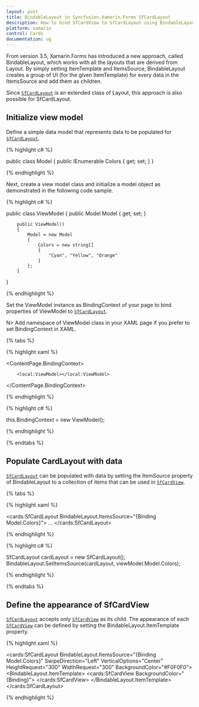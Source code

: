 ```yaml
---
layout: post
title: BindableLayout in Syncfusion.Xamarin.Forms SfCardLayout
description: How to bind SfCardView to SfCardLayout using BindableLayout
platform: xamarin
control: Cards
documentation: ug
---
```


From version 3.5, Xamarin.Forms has introduced a new approach, called BindableLayout, which works with all the layouts that are derived from Layout<T>. By simply setting ItemTemplate and ItemsSource, BindableLayout creates a group of UI (for the given ItemTemplate) for every data in the ItemsSource and add them as children.

Since [`SfCardLayout`](https://help.syncfusion.com/cr/xamarin/Syncfusion.Cards.XForms~Syncfusion.XForms.Cards.SfCardLayout.html) is an extended class of Layout<T>, this approach is also possible for SfCardLayout.

## Initialize view model

Define a simple data model that represents data to be populated for [`SfCardLayout`](https://help.syncfusion.com/cr/xamarin/Syncfusion.Cards.XForms~Syncfusion.XForms.Cards.SfCardLayout.html).

{% highlight c# %}

public class Model
{
   public IEnumerable<string> Colors { get; set; }
}

{% endhighlight %} 

Next, create a view model class and initialize a model object as demonstrated in the following code sample.

{% highlight c# %}

public class ViewModel 
{
        public Model Model { get; set; }

        public ViewModel()
        {
            Model = new Model
            {
                Colors = new string[]
                {
                    "Cyan", "Yellow", "Orange"
                }
            };
        }
 }

{% endhighlight %} 

Set the ViewModel instance as BindingContext of your page to bind properties of ViewModel to [`SfCardLayout`](https://help.syncfusion.com/cr/xamarin/Syncfusion.Cards.XForms~Syncfusion.XForms.Cards.SfCardLayout.html). 

N> Add namespace of ViewModel class in your XAML page if you prefer to set BindingContext in XAML. 

{% tabs %} 

{% highlight xaml %}

<ContentPage.BindingContext>

        <local:ViewModel></local:ViewModel>

</ContentPage.BindingContext>

{% endhighlight %}

{% highlight c# %}

this.BindingContext = new ViewModel();      

{% endhighlight %}

{% endtabs %}

## Populate CardLayout with data

[`SfCardLayout`](https://help.syncfusion.com/cr/xamarin/Syncfusion.Cards.XForms~Syncfusion.XForms.Cards.SfCardLayout.html) can be populated with data by setting the ItemSource property of BindableLayout to a collection of items that can be used in [`SfCardView`](https://help.syncfusion.com/cr/cref_files/xamarin/Syncfusion.Cards.XForms~Syncfusion.XForms.Cards.SfCardView.html).

{% tabs %} 

{% highlight xaml %}

<cards:SfCardLayout BindableLayout.ItemsSource="{Binding Model.Colors}">
…
</cards:SfCardLayout>

{% endhighlight %}

{% highlight c# %}

SfCardLayout cardLayout = new SfCardLayout();
BindableLayout.SetItemsSource(cardLayout, viewModel.Model.Colors);

{% endhighlight %}

{% endtabs %}

## Define the appearance of SfCardView

[`SfCardLayout`](https://help.syncfusion.com/cr/xamarin/Syncfusion.Cards.XForms~Syncfusion.XForms.Cards.SfCardLayout.html) accepts only [`SfCardView`](https://help.syncfusion.com/cr/cref_files/xamarin/Syncfusion.Cards.XForms~Syncfusion.XForms.Cards.SfCardView.html) as its child. The appearance of each [`SfCardView`](https://help.syncfusion.com/cr/cref_files/xamarin/Syncfusion.Cards.XForms~Syncfusion.XForms.Cards.SfCardView.html) can be defined by setting the BindableLayout.ItemTemplate property.

{% highlight xaml %}

<cards:SfCardLayout BindableLayout.ItemsSource="{Binding Model.Colors}"  SwipeDirection="Left" VerticalOptions="Center"  HeightRequest="300" WidthRequest="300" BackgroundColor="#F0F0F0">
        <BindableLayout.ItemTemplate>
            <DataTemplate>
                <cards:SfCardView BackgroundColor="{Binding}">
                    <Label Text="{Binding}" HorizontalOptions="CenterAndExpand" VerticalTextAlignment="Center"/>
                </cards:SfCardView>
            </DataTemplate>
        </BindableLayout.ItemTemplate>
</cards:SfCardLayout>

{% endhighlight %}